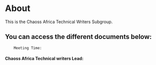 # About
This is the Chaoss Africa Technical Writers Subgroup. 

## You can access the different documents below:


		Meeting Time: 
#### Chaoss Africa Technical writers Lead:

